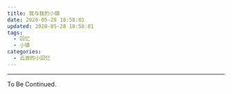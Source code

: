 ```yaml
---
title: 我与我的小镇
date: 2020-05-28 18:58:01
updated: 2020-05-28 18:58:01
tags:
  - 回忆
  - 小镇
categories:
  - 云游的小回忆
---
```


<!-- more -->

---

To Be Continued.

<!-- Q.E.D. -->
